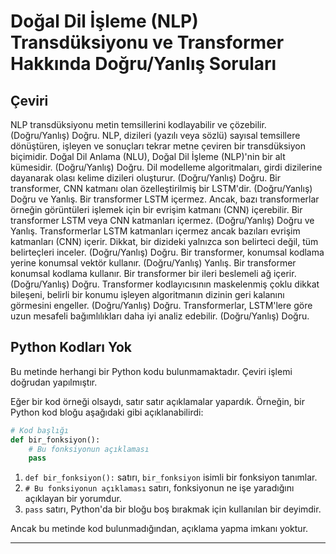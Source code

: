# Doğal Dil İşleme (NLP) Transdüksiyonu ve Transformer Hakkında Doğru/Yanlış Soruları

## Çeviri

NLP transdüksiyonu metin temsillerini kodlayabilir ve çözebilir. (Doğru/Yanlış) Doğru. NLP, dizileri (yazılı veya sözlü) sayısal temsillere dönüştüren, işleyen ve sonuçları tekrar metne çeviren bir transdüksiyon biçimidir. Doğal Dil Anlama (NLU), Doğal Dil İşleme (NLP)'nin bir alt kümesidir. (Doğru/Yanlış) Doğru. Dil modelleme algoritmaları, girdi dizilerine dayanarak olası kelime dizileri oluşturur. (Doğru/Yanlış) Doğru. Bir transformer, CNN katmanı olan özelleştirilmiş bir LSTM'dir. (Doğru/Yanlış) Doğru ve Yanlış. Bir transformer LSTM içermez. Ancak, bazı transformerlar örneğin görüntüleri işlemek için bir evrişim katmanı (CNN) içerebilir. Bir transformer LSTM veya CNN katmanları içermez. (Doğru/Yanlış) Doğru ve Yanlış. Transformerlar LSTM katmanları içermez ancak bazıları evrişim katmanları (CNN) içerir. Dikkat, bir dizideki yalnızca son belirteci değil, tüm belirteçleri inceler. (Doğru/Yanlış) Doğru. Bir transformer, konumsal kodlama yerine konumsal vektör kullanır. (Doğru/Yanlış) Yanlış. Bir transformer konumsal kodlama kullanır. Bir transformer bir ileri beslemeli ağ içerir. (Doğru/Yanlış) Doğru. Transformer kodlayıcısının maskelenmiş çoklu dikkat bileşeni, belirli bir konumu işleyen algoritmanın dizinin geri kalanını görmesini engeller. (Doğru/Yanlış) Doğru. Transformerlar, LSTM'lere göre uzun mesafeli bağımlılıkları daha iyi analiz edebilir. (Doğru/Yanlış) Doğru.

## Python Kodları Yok

Bu metinde herhangi bir Python kodu bulunmamaktadır. Çeviri işlemi doğrudan yapılmıştır.

Eğer bir kod örneği olsaydı, satır satır açıklamalar yapardık. Örneğin, bir Python kod bloğu aşağıdaki gibi açıklanabilirdi:

```python
# Kod başlığı
def bir_fonksiyon():
    # Bu fonksiyonun açıklaması
    pass
```

1. `def bir_fonksiyon():` satırı, `bir_fonksiyon` isimli bir fonksiyon tanımlar.
2. `# Bu fonksiyonun açıklaması` satırı, fonksiyonun ne işe yaradığını açıklayan bir yorumdur.
3. `pass` satırı, Python'da bir bloğu boş bırakmak için kullanılan bir deyimdir.

Ancak bu metinde kod bulunmadığından, açıklama yapma imkanı yoktur.

---

